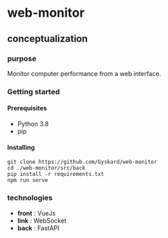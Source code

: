 # web-monitor

## conceptualization

### purpose

Monitor computer performance from a web interface.

### Getting started

#### Prerequisites
* Python 3.8
* pip

#### Installing

```
git clone https://github.com/Gyskard/web-monitor
cd ./web-monitor/src/back
pip install -r requirements.txt
npm run serve
```

### technologies

* **front** : VueJs
* **link** : WebSocket
* **back** : FastAPI
